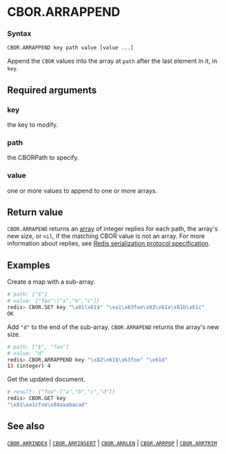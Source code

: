 # CBOR.ARRAPPEND

### Syntax
```bash
CBOR.ARRAPPEND key path value [value ...]
```

Append the `CBOR` values into the array at `path` after the last element in it, in `key`.

## Required arguments

### key
the key to modify.

### path
the CBORPath to specify.

### value
one or more values to append to one or more arrays. 
</details>

## Return value 

`CBOR.ARRAPEND` returns an [array](/docs/reference/protocol-spec/#resp-arrays) of integer replies for each path, the array's new size, or `nil`, if the matching CBOR value is not an array. 
For more information about replies, see [Redis serialization protocol specification](/docs/reference/protocol-spec). 

## Examples

Create a map with a sub-array.
```bash
# path: ["$"] 
# value: {"foo":["a","b","c"]}
redis> CBOR.SET key "\x81\x61$" "\xa1\x63foo\x83\x61a\x61b\x61c"
OK
```

Add `"d"` to the end of the sub-array. `CBOR.ARRAPEND` returns the array's new size.
```bash
# path: ["$", "foo"] 
# value: "d"
redis> CBOR.ARRAPPEND key "\x82\x61$\x63foo" "\x61d"
1) (integer) 4
```

Get the updated document.
```bash
# result: {"foo":["a","b","c","d"]}
redis> CBOR.GET key
"\x81\xa1cfoo\x84aaabacad"
```

## See also

[`CBOR.ARRINDEX`](cbor.arrindex.md) | [`CBOR.ARRINSERT`](cbor.arrinsert.md) | [`CBOR.ARRLEN`](cbor.arrlen.md) | [`CBOR.ARRPOP`](cbor.arrpop.md) | [`CBOR.ARRTRIM`](cbor.arrtrim.md)
